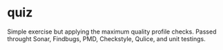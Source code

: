 # quiz
Simple exercise but applying the maximum quality profile checks.
Passed throught Sonar, Findbugs, PMD, Checkstyle, Qulice, and unit testings.

